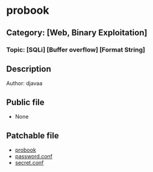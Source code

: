 # probook
## Category: [Web, Binary Exploitation]
### Topic: [SQLi] [Buffer overflow] [Format String]

## Description

Author: djavaa

## Public file
- None

## Patchable file
- [probook](probook)
- [password.conf](chall/password.conf)
- [secret.conf](chall/secret.conf)
